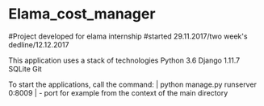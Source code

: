 # Elama_cost_manager
#Project developed for elama internship
#started 29.11.2017/two week's dedline/12.12.2017

This application uses a stack of technologies Python 3.6 Django 1.11.7 SQLite Git

To start the applications, call the command: |   python manage.py runserver 0:8009 | - port for example   from the context of the main directory
